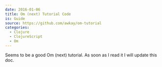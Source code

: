 ```yaml
---
date: 2016-01-06
title: Om (next) Tutorial Code
is: Guide
source: https://github.com/awkay/om-tutorial  
categories:
  - Clojure
  - ClojureScript
  - Om
---
```


Seems to be a good Om (next) tutorial. As soon as I read it I will update this doc.
